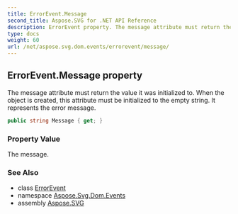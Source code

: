 ```yaml
---
title: ErrorEvent.Message
second_title: Aspose.SVG for .NET API Reference
description: ErrorEvent property. The message attribute must return the value it was initialized to. When the object is created this attribute must be initialized to the empty string. It represents the error message
type: docs
weight: 60
url: /net/aspose.svg.dom.events/errorevent/message/
---
```

## ErrorEvent.Message property

The message attribute must return the value it was initialized to. When the object is created, this attribute must be initialized to the empty string. It represents the error message.

```csharp
public string Message { get; }
```

### Property Value

The message.

### See Also

* class [ErrorEvent](../)
* namespace [Aspose.Svg.Dom.Events](../../errorevent/)
* assembly [Aspose.SVG](../../../)
